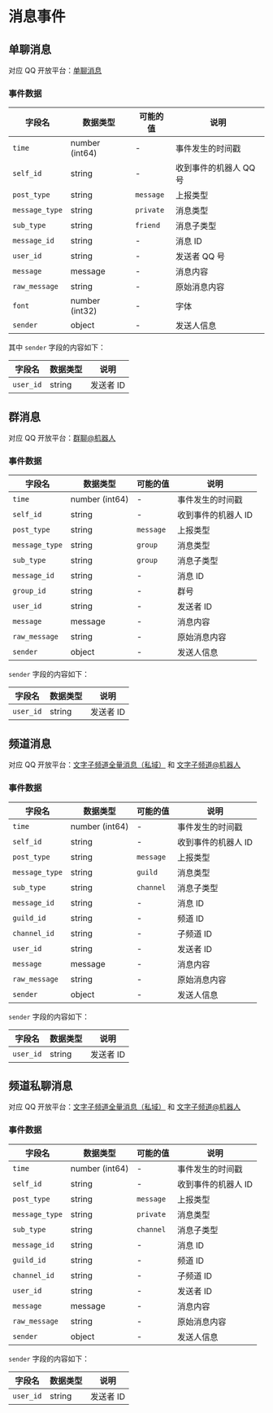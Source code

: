 # 消息事件

## 单聊消息

对应 QQ 开放平台：[单聊消息](https://bot.q.qq.com/wiki/develop/api-v2/server-inter/message/send-receive/event.html#单聊消息)

### 事件数据

| 字段名            | 数据类型           | 可能的值      | 说明            |
|----------------|----------------|-----------|---------------|
| `time`         | number (int64) | -         | 事件发生的时间戳      |
| `self_id`      | string         | -         | 收到事件的机器人 QQ 号 |
| `post_type`    | string         | `message` | 上报类型          |
| `message_type` | string         | `private` | 消息类型          |
| `sub_type`     | string         | `friend`  | 消息子类型         |
| `message_id`   | string         | -         | 消息 ID         |
| `user_id`      | string         | -         | 发送者 QQ 号      |
| `message`      | message        | -         | 消息内容          |
| `raw_message`  | string         | -         | 原始消息内容        |
| `font`         | number (int32) | -         | 字体            |
| `sender`       | object         | -         | 发送人信息         |

其中 `sender` 字段的内容如下：

| 字段名       | 数据类型   | 说明     |
|-----------|--------|--------|
| `user_id` | string | 发送者 ID |


## 群消息

对应 QQ 开放平台：[群聊@机器人](https://bot.q.qq.com/wiki/develop/api-v2/server-inter/message/send-receive/event.html#群聊-机器人)

### 事件数据

| 字段名            | 数据类型           | 可能的值      | 说明          |
|----------------|----------------|-----------|-------------|
| `time`         | number (int64) | -         | 事件发生的时间戳    |
| `self_id`      | string         | -         | 收到事件的机器人 ID |
| `post_type`    | string         | `message` | 上报类型        |
| `message_type` | string         | `group`   | 消息类型        |
| `sub_type`     | string         | `group`   | 消息子类型       |
| `message_id`   | string         | -         | 消息 ID       |
| `group_id`     | string         | -         | 群号          |
| `user_id`      | string         | -         | 发送者 ID      |
| `message`      | message        | -         | 消息内容        |
| `raw_message`  | string         | -         | 原始消息内容      |
| `sender`       | object         | -         | 发送人信息       |

`sender` 字段的内容如下：

| 字段名       | 数据类型   | 说明     |
|-----------|--------|--------|
| `user_id` | string | 发送者 ID |

## 频道消息

对应 QQ 开放平台：[文字子频道全量消息（私域）](https://bot.q.qq.com/wiki/develop/api-v2/server-inter/message/send-receive/event.html#文字子频道全量消息-私域) 和 [文字子频道@机器人](https://bot.q.qq.com/wiki/develop/api-v2/server-inter/message/send-receive/event.html#文字子频道-机器人)

### 事件数据

| 字段名            | 数据类型           | 可能的值      | 说明          |
|----------------|----------------|-----------|-------------|
| `time`         | number (int64) | -         | 事件发生的时间戳    |
| `self_id`      | string         | -         | 收到事件的机器人 ID |
| `post_type`    | string         | `message` | 上报类型        |
| `message_type` | string         | `guild`   | 消息类型        |
| `sub_type`     | string         | `channel` | 消息子类型       |
| `message_id`   | string         | -         | 消息 ID       |
| `guild_id`     | string         | -         | 频道 ID       |
| `channel_id`   | string         | -         | 子频道 ID      |
| `user_id`      | string         | -         | 发送者 ID      |
| `message`      | message        | -         | 消息内容        |
| `raw_message`  | string         | -         | 原始消息内容      |
| `sender`       | object         | -         | 发送人信息       |

`sender` 字段的内容如下：

| 字段名       | 数据类型   | 说明     |
|-----------|--------|--------|
| `user_id` | string | 发送者 ID |

## 频道私聊消息

对应 QQ 开放平台：[文字子频道全量消息（私域）](https://bot.q.qq.com/wiki/develop/api-v2/server-inter/message/send-receive/event.html#文字子频道全量消息-私域) 和 [文字子频道@机器人](https://bot.q.qq.com/wiki/develop/api-v2/server-inter/message/send-receive/event.html#文字子频道-机器人)

### 事件数据

| 字段名            | 数据类型           | 可能的值      | 说明          |
|----------------|----------------|-----------|-------------|
| `time`         | number (int64) | -         | 事件发生的时间戳    |
| `self_id`      | string         | -         | 收到事件的机器人 ID |
| `post_type`    | string         | `message` | 上报类型        |
| `message_type` | string         | `private` | 消息类型        |
| `sub_type`     | string         | `channel` | 消息子类型       |
| `message_id`   | string         | -         | 消息 ID       |
| `guild_id`     | string         | -         | 频道 ID       |
| `channel_id`   | string         | -         | 子频道 ID      |
| `user_id`      | string         | -         | 发送者 ID      |
| `message`      | message        | -         | 消息内容        |
| `raw_message`  | string         | -         | 原始消息内容      |
| `sender`       | object         | -         | 发送人信息       |

`sender` 字段的内容如下：

| 字段名       | 数据类型   | 说明     |
|-----------|--------|--------|
| `user_id` | string | 发送者 ID |

